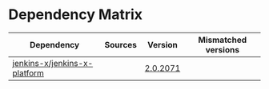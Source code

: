 # Dependency Matrix

Dependency | Sources | Version | Mismatched versions
---------- | ------- | ------- | -------------------
[jenkins-x/jenkins-x-platform](https://github.com/jenkins-x/jenkins-x-platform) |  | [2.0.2071](https://github.com/jenkins-x/jenkins-x-platform/releases/tag/v2.0.2071) | 
